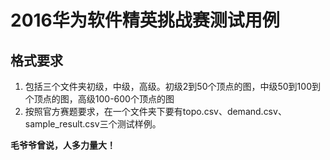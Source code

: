 # 2016华为软件精英挑战赛测试用例

## 格式要求
1. 包括三个文件夹初级，中级，高级。初级2到50个顶点的图，中级50到100到个顶点的图，高级100-600个顶点的图
2. 按照官方赛题要求，在一个文件夹下要有topo.csv、demand.csv、sample_result.csv三个测试样例。


**毛爷爷曾说，人多力量大！**
